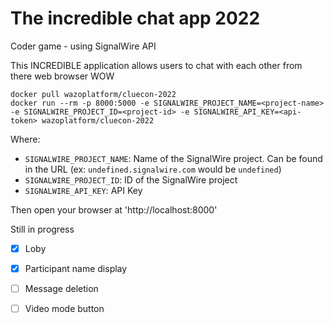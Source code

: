 # The incredible chat app 2022

Coder game - using SignalWire API

This INCREDIBLE application allows users to chat with each other from there web browser WOW

```docker
docker pull wazoplatform/cluecon-2022
docker run --rm -p 8000:5000 -e SIGNALWIRE_PROJECT_NAME=<project-name> -e SIGNALWIRE_PROJECT_ID=<project-id> -e SIGNALWIRE_API_KEY=<api-token> wazoplatform/cluecon-2022
```

Where:

- `SIGNALWIRE_PROJECT_NAME`: Name of the SignalWire project. Can be found in the URL (ex: `undefined.signalwire.com` would be `undefined`)
- `SIGNALWIRE_PROJECT_ID`: ID of the SignalWire project
- `SIGNALWIRE_API_KEY`: API Key

Then open your browser at 'http://localhost:8000'

Still in progress

- [x] Loby
- [x] Participant name display
- [ ] Message deletion
- [ ] Video mode button

